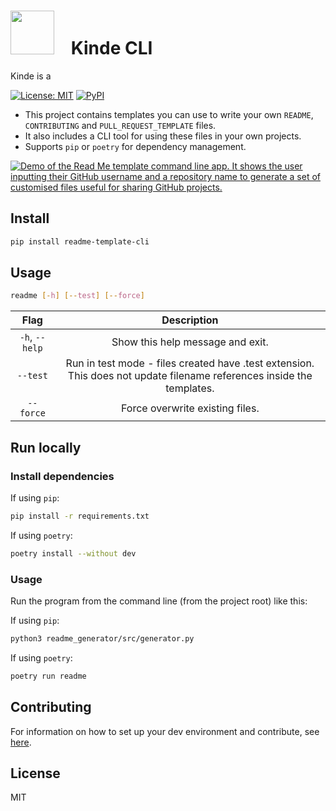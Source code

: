<!-- Update this link with your own project logo -->

# <img src="https://avatars.githubusercontent.com/u/105711507?s=300&v=4" style="width:70px;padding-right:20px;margin-bottom:-8px;"> Kinde CLI

Kinde is a

<!-- Find new badges at https://shields.io/badges -->

[![License: MIT](https://img.shields.io/badge/License-MIT-yellow.svg)](https://opensource.org/licenses/MIT)
[![PyPI](https://img.shields.io/pypi/v/readme-template-cli)](https://pypi.org/project/readme-template-cli/)

- This project contains templates you can use to write your own `README`, `CONTRIBUTING` and `PULL_REQUEST_TEMPLATE` files.
- It also includes a CLI tool for using these files in your own projects.
- Supports `pip` or `poetry` for dependency management.

[![Demo of the Read Me template command line app. It shows the user inputting their GitHub username and a repository name to generate a set of customised files useful for sharing GitHub projects.](demo.gif)](https://raw.githubusercontent.com/Cutwell/readme-template/main/demo.gif)

## Install

```sh
pip install readme-template-cli
```

## Usage

```sh
readme [-h] [--test] [--force]
```

|      Flag      |                                                      Description                                                      |
| :------------: | :-------------------------------------------------------------------------------------------------------------------: |
| `-h`, `--help` |                                           Show this help message and exit.                                            |
|    `--test`    | Run in test mode - files created have .test extension. This does not update filename references inside the templates. |
|   `--force`    |                                            Force overwrite existing files.                                            |

## Run locally

### Install dependencies

If using `pip`:

```sh
pip install -r requirements.txt
```

If using `poetry`:

```sh
poetry install --without dev
```

### Usage

Run the program from the command line (from the project root) like this:

If using `pip`:

```sh
python3 readme_generator/src/generator.py
```

If using `poetry`:

```sh
poetry run readme
```

## Contributing

<!-- Remember to update the links in the `.github/CONTRIBUTING.md` file from `Cutwell/readme-template` to your own username and repository. -->

For information on how to set up your dev environment and contribute, see [here](.github/CONTRIBUTING.md).

## License

MIT
